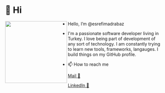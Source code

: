 # 👋 Hi

<img width=200 align="left" src="https://user-images.githubusercontent.com/49105196/159004387-e9863b66-a402-4129-a8f1-6e9cfadf5363.png" />

- Hello, I’m @esrefimadrabaz
- I'm a passionate software developer living in Turkey. I love being part of development of any sort of technology. I am constantly trying to learn new tools, frameworks, langauges. I build things on my GitHub profile. 


- 📫 How to reach me 

 [Mail 📧](ozgencogz@gmail.com)
 
 [LinkedIn 🔗](https://www.linkedin.com/in/ogz-ozgenc/)



<!---
esrefimadrabaz/esrefimadrabaz is a ✨ special ✨ repository because its `README.md` (this file) appears on your GitHub profile.
You can click the Preview link to take a look at your changes.
--->


